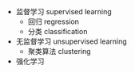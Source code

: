 * 监督学习 supervised learning
	* 回归 regression
	* 分类 classification
* 无监督学习 unsupervised learning
  * 聚类算法 clustering
* 强化学习